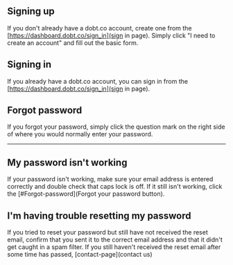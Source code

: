 ## Signing up

If you don't already have a dobt.co account, create one from the [https://dashboard.dobt.co/sign_in](sign in page). Simply click "I need to create an account" and fill out the basic form.

## Signing in

If you already have a dobt.co account, you can sign in from the [https://dashboard.dobt.co/sign_in](sign in page).

## Forgot password

If you forgot your password, simply click the question mark on the right side of where you would normally enter your password.

---

## My password isn't working

If your password isn't working, make sure your email address is entered correctly and double check that caps lock is off. If it still isn't working, click the [#Forgot-password](Forgot your password button).

## I'm having trouble resetting my password

If you tried to reset your password but still have not received the reset email, confirm that you sent it to the correct email address and that it didn't get caught in a spam filter. If you still haven't received the reset email after some time has passed, [contact-page](contact us)
